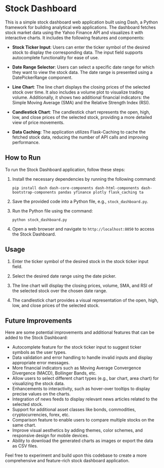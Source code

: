 # Stock Dashboard

This is a simple stock dashboard web application built using Dash, a Python framework for building analytical web applications. The dashboard fetches stock market data using the Yahoo Finance API and visualizes it with interactive charts. It includes the following features and components:

- **Stock Ticker Input**: Users can enter the ticker symbol of the desired stock to display the corresponding data. The input field supports autocomplete functionality for ease of use.

- **Date Range Selector**: Users can select a specific date range for which they want to view the stock data. The date range is presented using a DatePickerRange component.

- **Line Chart**: The line chart displays the closing prices of the selected stock over time. It also includes a volume plot to visualize trading volume. Additionally, it shows two additional financial indicators: the Simple Moving Average (SMA) and the Relative Strength Index (RSI).

- **Candlestick Chart**: The candlestick chart represents the open, high, low, and close prices of the selected stock, providing a more detailed view of price movements.

- **Data Caching**: The application utilizes Flask-Caching to cache the fetched stock data, reducing the number of API calls and improving performance.

## How to Run

To run the Stock Dashboard application, follow these steps:

1. Install the necessary dependencies by running the following command:
   ```
   pip install dash dash-core-components dash-html-components dash-bootstrap-components pandas yfinance plotly flask_caching ta
   ```

2. Save the provided code into a Python file, e.g., `stock_dashboard.py`.

3. Run the Python file using the command:
   ```
   python stock_dashboard.py
   ```

4. Open a web browser and navigate to `http://localhost:8050` to access the Stock Dashboard.

## Usage

1. Enter the ticker symbol of the desired stock in the stock ticker input field.

2. Select the desired date range using the date picker.

3. The line chart will display the closing prices, volume, SMA, and RSI of the selected stock over the chosen date range.

4. The candlestick chart provides a visual representation of the open, high, low, and close prices of the selected stock.

## Future Improvements

Here are some potential improvements and additional features that can be added to the Stock Dashboard:

- Autocomplete feature for the stock ticker input to suggest ticker symbols as the user types.
- Data validation and error handling to handle invalid inputs and display appropriate error messages.
- More financial indicators such as Moving Average Convergence Divergence (MACD), Bollinger Bands, etc.
- Allow users to select different chart types (e.g., bar chart, area chart) for visualizing the stock data.
- Enhancements to interactivity, such as hover-over tooltips to display precise values on the charts.
- Integration of news feeds to display relevant news articles related to the selected stock.
- Support for additional asset classes like bonds, commodities, cryptocurrencies, forex, etc.
- Comparison feature to enable users to compare multiple stocks on the same chart.
- Improve visual aesthetics by adding themes, color schemes, and responsive design for mobile devices.
- Ability to download the generated charts as images or export the data as CSV files.

Feel free to experiment and build upon this codebase to create a more comprehensive and feature-rich stock dashboard application.
